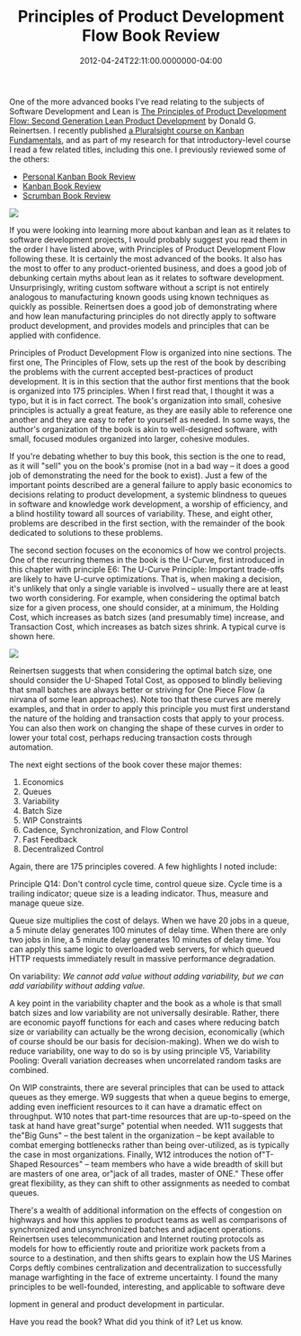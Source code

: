 ﻿---
title: Principles of Product Development Flow Book Review
date: "2012-04-24T22:11:00.0000000-04:00"
description: "One of the more advanced books I've read relating to the subjects of Software Development and Lean is The Principles of Product Development Flow: Second Generation Lean Product Development by Donald G. Reinertsen."
featuredImage: /img/economic-batch.png
---

[](http://amzn.to/yzqWOR)One of the more advanced books I've read relating to the subjects of Software Development and Lean is [The Principles of Product Development Flow: Second Generation Lean Product Development](http://amzn.to/yzqWOR) by Donald G. Reinertsen. I recently published [a Pluralsight course on Kanban Fundamentals](http://www.pluralsight-training.net/microsoft/courses/TableOfContents?courseName=kanban-fundamentals), and as part of my research for that introductory-level course I read a few related titles, including this one. I previously reviewed some of the others:

* [Personal Kanban Book Review](http://ardalis.com/personal-kanban-book-review)
* [Kanban Book Review](http://ardalis.com/kanban-book-review)
* [Scrumban Book Review](http://ardalis.com/reviewing-scrumban-the-book)

![](/img/flow.png)

If you were looking into learning more about kanban and lean as it relates to software development projects, I would probably suggest you read them in the order I have listed above, with Principles of Product Development Flow following these. It is certainly the most advanced of the books. It also has the most to offer to any product-oriented business, and does a good job of debunking certain myths about lean as it relates to software development. Unsurprisingly, writing custom software without a script is not entirely analogous to manufacturing known goods using known techniques as quickly as possible. Reinertsen does a good job of demonstrating where and how lean manufacturing principles do not directly apply to software product development, and provides models and principles that can be applied with confidence.

Principles of Product Development Flow is organized into nine sections. The first one, The Principles of Flow, sets up the rest of the book by describing the problems with the current accepted best-practices of product development. It is in this section that the author first mentions that the book is organized into 175 principles. When I first read that, I thought it was a typo, but it is in fact correct. The book's organization into small, cohesive principles is actually a great feature, as they are easily able to reference one another and they are easy to refer to yourself as needed. In some ways, the author's organization of the book is akin to well-designed software, with small, focused modules organized into larger, cohesive modules.

If you're debating whether to buy this book, this section is the one to read, as it will "sell" you on the book's promise (not in a bad way – it does a good job of demonstrating the need for the book to exist). Just a few of the important points described are a general failure to apply basic economics to decisions relating to product development, a systemic blindness to queues in software and knowledge work development, a worship of efficiency, and a blind hostility toward all sources of variability. These, and eight other, problems are described in the first section, with the remainder of the book dedicated to solutions to these problems.

The second section focuses on the economics of how we control projects. One of the recurring themes in the book is the U-Curve, first introduced in this chapter with principle E6: The U-Curve Principle: Important trade-offs are likely to have U-curve optimizations. That is, when making a decision, it's unlikely that only a single variable is involved – usually there are at least two worth considering. For example, when considering the optimal batch size for a given process, one should consider, at a minimum, the Holding Cost, which increases as batch sizes (and presumably time) increase, and Transaction Cost, which increases as batch sizes shrink. A typical curve is shown here.

![](/img/economic-batch.png)

Reinertsen suggests that when considering the optimal batch size, one should consider the U-Shaped Total Cost, as opposed to blindly believing that small batches are always better or striving for One Piece Flow (a nirvana of some lean approaches). Note too that these curves are merely examples, and that in order to apply this principle you must first understand the nature of the holding and transaction costs that apply to your process. You can also then work on changing the shape of these curves in order to lower your total cost, perhaps reducing transaction costs through automation.

The next eight sections of the book cover these major themes:

1. Economics
2. Queues
3. Variability
4. Batch Size
5. WIP Constraints
6. Cadence, Synchronization, and Flow Control
7. Fast Feedback
8. Decentralized Control

Again, there are 175 principles covered. A few highlights I noted include:

Principle Q14: Don't control cycle time, control queue size. Cycle time is a trailing indicator; queue size is a leading indicator. Thus, measure and manage queue size.

Queue size multiplies the cost of delays. When we have 20 jobs in a queue, a 5 minute delay generates 100 minutes of delay time. When there are only two jobs in line, a 5 minute delay generates 10 minutes of delay time. You can apply this same logic to overloaded web servers, for which queued HTTP requests immediately result in massive performance degradation.

On variability: *We cannot add value without adding variability, but we can add variability without adding value.*

A key point in the variability chapter and the book as a whole is that small batch sizes and low variability are not universally desirable. Rather, there are economic payoff functions for each and cases where reducing batch size or variability can actually be the wrong decision, economically (which of course should be our basis for decision-making). When we do wish to reduce variability, one way to do so is by using principle V5, Variability Pooling: Overall variation decreases when uncorrelated random tasks are combined.

On WIP constraints, there are several principles that can be used to attack queues as they emerge. W9 suggests that when a queue begins to emerge, adding even inefficient resources to it can have a dramatic effect on throughput. W10 notes that part-time resources that are up-to-speed on the task at hand have great"surge" potential when needed. W11 suggests that the"Big Guns" – the best talent in the organization – be kept available to combat emerging bottlenecks rather than being over-utilized, as is typically the case in most organizations. Finally, W12 introduces the notion of"T-Shaped Resources" – team members who have a wide breadth of skill but are masters of one area, or"jack of all trades, master of ONE." These offer great flexibility, as they can shift to other assignments as needed to combat queues.

There's a wealth of additional information on the effects of congestion on highways and how this applies to product teams as well as comparisons of synchronized and unsynchronized batches and adjacent operations. Reinertsen uses telecommunication and Internet routing protocols as models for how to efficiently route and prioritize work packets from a source to a destination, and then shifts gears to explain how the US Marines Corps deftly combines centralization and decentralization to successfully manage warfighting in the face of extreme uncertainty. I found the many principles to be well-founded, interesting, and applicable to software deve

lopment in general and product development in particular.

Have you read the book? What did you think of it? Let us know.

